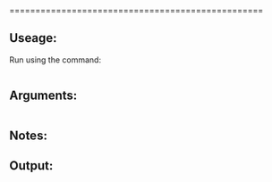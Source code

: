 
=================================================


Useage:
-------

Run using the command:

~~~~~~~

~~~~~~~

Arguments:
-------

~~~~~~~

~~~~~~~

Notes:
------

Output:
-------
